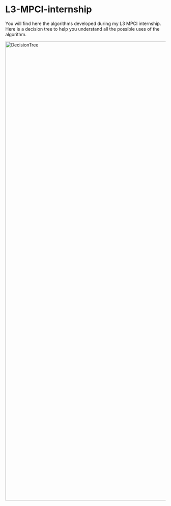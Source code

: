 # L3-MPCI-internship
You will find here the algorithms developed during my L3 MPCI internship.
Here is a decision tree to help you understand all the possible uses of the algorithm.

<img width="1440" alt="DecisionTree" src="https://user-images.githubusercontent.com/80320493/148677516-c62154be-ac74-492d-b2d2-bd5e26e089a9.png">
